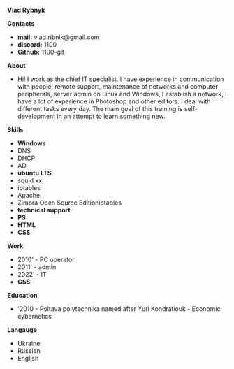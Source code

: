 <head>
    <p style:"font-size:3em;"><strong>Vlad Rybnyk</strong></p>
    <p style:"font-size:2em;"><strong>Contacts</strong></p>
        <ul>
            <li><strong>mail:</strong> vlad.ribnik@gmail.com</li>
            <li><strong>discord:</strong> 1100 </li>
            <li><strong>Github:</strong> 1100-git</li>
        </ul>
    <p style:"font-size:2em;"><strong>About</strong></p>
        <ul>
            <li>Hi! I work as the chief IT specialist. I have experience in communication with people, remote support, maintenance of networks and computer peripherals, server admin on Linux and Windows, I establish a network, I have a lot of experience in Photoshop and other editors. I deal with different tasks every day. The main goal of this training is self-development in an attempt to learn something new.</li>
        </ul>
    <p style:"font-size:2em;"><strong>Skills</strong></p>
        <ul>
            <li><strong>Windows</strong></li>
            <li>DNS</li>
            <li>DHCP</li>
            <li>AD</li>
            <li><strong>ubuntu LTS</strong></li>
            <li>squid xx</li>
            <li>iptables</li>
            <li>Apache</li>
            <li>Zimbra Open Source Editioniptables</li>
            <li><strong>technical support</strong></li>
            <li><strong>PS</strong></li>
            <li><strong>HTML</strong></li>
            <li><strong>CSS</strong></li>
        </ul>
    <p style:"font-size:2em;"><strong>Work</strong></p>
     <ul>
            <li>2010' - PC operator</li>
            <li>2011' - admin</li>
            <li>2022' - IT</li>
            <li><strong>CSS</strong></li>
        </ul>
    <p style:"font-size:2em;"><strong>Education</strong></p>
        <ul>
            <li>'2010 - Poltava polytechnika named after Yuri Kondratiouk - Economic cybernetics</li>
        </ul>
    <p style:"font-size:2em;"><strong>Langauge</strong></p>
        <ul>
            <li>Ukraine</li>
            <li>Russian</li>
            <li>English</li>
        </ul>
</head>